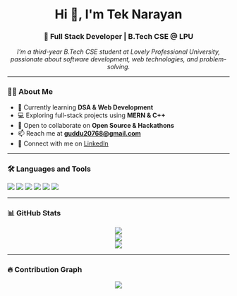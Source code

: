 <h1 align="center">Hi 👋, I'm Tek Narayan</h1>
<h3 align="center">🚀 Full Stack Developer | B.Tech CSE @ LPU</h3>

<p align="center">
  <i>I’m a third-year B.Tech CSE student at Lovely Professional University, passionate about software development, web technologies, and problem-solving.</i>
</p>

---

### 👨‍💻 About Me
- 🌱 Currently learning **DSA & Web Development**
- 💻 Exploring full-stack projects using **MERN & C++**
- 🤝 Open to collaborate on **Open Source & Hackathons**
- 📫 Reach me at **guddu20768@gmail.com**
- 💼 Connect with me on [LinkedIn](https://www.linkedin.com/in/tek-narayan/)

---

### 🛠️ Languages and Tools

<p>
  <img src="https://img.shields.io/badge/C++-00599C?style=for-the-badge&logo=cplusplus&logoColor=white"/>
  <img src="https://img.shields.io/badge/Python-3776AB?style=for-the-badge&logo=python&logoColor=white"/>
  <img src="https://img.shields.io/badge/HTML5-e34c26?style=for-the-badge&logo=html5&logoColor=white"/>
  <img src="https://img.shields.io/badge/CSS3-1572B6?style=for-the-badge&logo=css3&logoColor=white"/>
  <img src="https://img.shields.io/badge/JavaScript-F7DF1E?style=for-the-badge&logo=javascript&logoColor=black"/>
  <img src="https://img.shields.io/badge/React-61DAFB?style=for-the-badge&logo=react&logoColor=black"/>
</p>

---

### 📊 GitHub Stats

<p align="center">
  <img src="https://github-readme-stats.vercel.app/api?username=Narayan03-t&show_icons=true&theme=radical" />
  <br />
  <img src="https://github-readme-streak-stats.herokuapp.com/?user=Narayan03-t&theme=radical" />
  <br />
  <img src="https://github-readme-stats.vercel.app/api/top-langs/?username=Narayan03-t&layout=compact&theme=radical" />
</p>


---



### 🔥 Contribution Graph

<p align="center">
  <img src="https://github-readme-activity-graph.vercel.app/graph?username=Narayan03-t&theme=dracula" />
</p>

